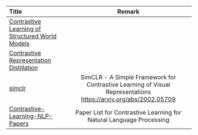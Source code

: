 | Title | Remark |
| :---- | :----: |
| [Contrastive Learning of Structured World Models](https://www.aminer.cn/pub/5e5e18bf93d709897ce2d2a0/contrastive-learning-of-structured-world-models)|
|[Contrastive Representation Distillation](https://www.aminer.cn/pub/5e718f5c9e795e1c35c5f807/contrastive-representation-distillation)|
|[simclr](https://github.com/google-research/simclr)|SimCLR - A Simple Framework for Contrastive Learning of Visual Representations https://arxiv.org/abs/2002.05709|
|[Contrastive-Learning-NLP-Papers](https://github.com/ryanzhumich/Contrastive-Learning-NLP-Papers)|Paper List for Contrastive Learning for Natural Language Processing|










